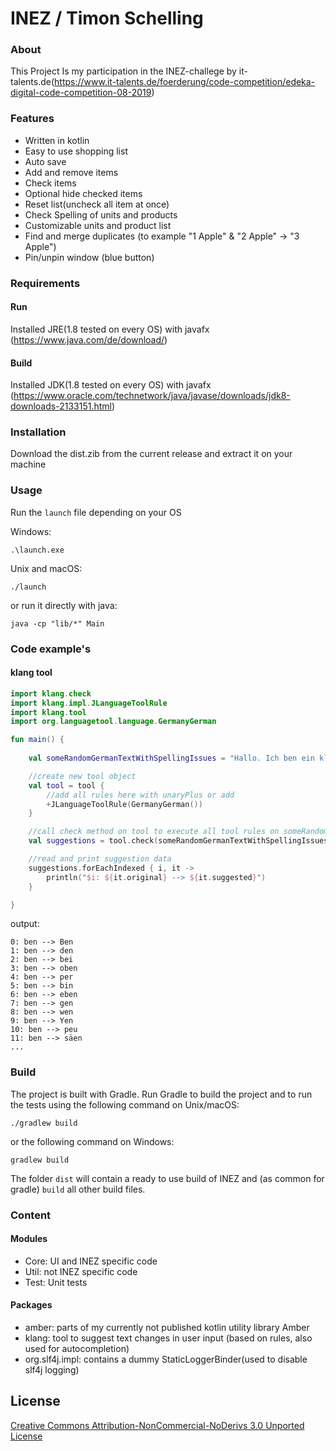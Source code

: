 # INEZ / Timon Schelling

### About 
This Project Is my participation in the INEZ-challege by it-talents.de(https://www.it-talents.de/foerderung/code-competition/edeka-digital-code-competition-08-2019)

### Features
- Written in kotlin
- Easy to use shopping list
- Auto save
- Add and remove items
- Check items 
- Optional hide checked items
- Reset list(uncheck all item at once)
- Check Spelling of units and products
- Customizable units and product list
- Find and merge duplicates (to example "1 Apple" & "2 Apple" -> "3 Apple")
- Pin/unpin window (blue button)

### Requirements

#### Run 
Installed JRE(1.8 tested on every OS) with javafx (https://www.java.com/de/download/)

#### Build
Installed JDK(1.8 tested on every OS) with javafx (https://www.oracle.com/technetwork/java/javase/downloads/jdk8-downloads-2133151.html)


### Installation
Download the dist.zib from the current release and extract it on your machine

### Usage
Run the `launch` file depending on your OS

Windows:

    .\launch.exe


Unix and macOS:

    ./launch

or run it directly with java:

    java -cp "lib/*" Main


### Code example's

#### klang tool
```kotlin
import klang.check
import klang.impl.JLanguageToolRule
import klang.tool
import org.languagetool.language.GermanyGerman

fun main() {
    
    val someRandomGermanTextWithSpellingIssues = "Hallo. Ich ben ein kliner Blindtext. Und zwar schan so longe ich denken kann."

    //create new tool object
    val tool = tool {
        //add all rules here with unaryPlus or add
        +JLanguageToolRule(GermanyGerman())
    }

    //call check method on tool to execute all tool rules on someRandomGermanTextWithSpellingIssues
    val suggestions = tool.check(someRandomGermanTextWithSpellingIssues)

    //read and print suggestion data
    suggestions.forEachIndexed { i, it ->
        println("$i: ${it.original} --> ${it.suggested}")
    }

}
```
output: 

    0: ben --> Ben
    1: ben --> den
    2: ben --> bei
    3: ben --> oben
    4: ben --> per
    5: ben --> bin
    6: ben --> eben
    7: ben --> gen
    8: ben --> wen
    9: ben --> Yen
    10: ben --> peu
    11: ben --> säen  
    ...    

### Build 

The project is built with Gradle. Run Gradle to build the project and to run the tests 
using the following command on Unix/macOS:

    ./gradlew build
    
or the following command on Windows:

    gradlew build

The folder `dist` will contain a ready to use build of INEZ
and (as common for gradle) `build` all other build files.

### Content

#### Modules 
- Core: UI and INEZ specific code 
- Util: not INEZ specific code 
- Test: Unit tests

#### Packages
- amber: parts of my currently not published kotlin utility library Amber  
- klang: tool to suggest text changes in user input (based on rules, also used for autocompletion)
- org.slf4j.impl: contains a dummy StaticLoggerBinder(used to disable slf4j logging) 

## License

[Creative Commons Attribution-NonCommercial-NoDerivs 3.0 Unported License](http://creativecommons.org/licenses/by-nc-nd/3.0/)
